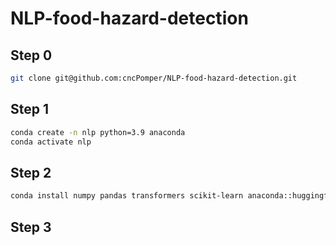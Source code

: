 # NLP-food-hazard-detection

## Step 0
```bash
git clone git@github.com:cncPomper/NLP-food-hazard-detection.git
```

## Step 1
```bash
conda create -n nlp python=3.9 anaconda
conda activate nlp
```
## Step 2
```bash
conda install numpy pandas transformers scikit-learn anaconda::huggingface_accelerate dataset
```

## Step 3
```bash

```
